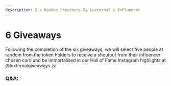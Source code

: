 ```yaml
---
description: 5 x Random Shoutouts By Luxternal x Influencer
---
```


# 6 Giveaways

Following the completion of the six giveaways, we will select five people at random from the token holders to receive a shoutout from their influencer chosen card and be immortalised in our Hall of Fame Instagram highlights at @luxternalgiveaways.za

### Q&A:

